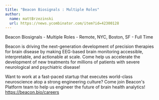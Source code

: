 ```yaml
---
title: "Beacon Biosignals : Multiple Roles"
author:
  name: mattBrzezinski
  url: https://news.ycombinator.com/item?id=42300128
---
```

Beacon Biosignals - Multiple Roles - Remote, NYC, Boston, SF - Full Time

Beacon is driving the next-generation development of precision therapies for brain disease by making EEG-based brain monitoring accessible, interpretable, and actionable at scale. Come help us accelerate the development of new treatments for millions of patients with severe neurological and psychiatric disease!

Want to work at a fast-paced startup that executes world-class neuroscience atop a strong engineering culture? Come join Beacon&#x27;s Platform team to help us engineer the future of brain health analytics! <a href="https:&#x2F;&#x2F;beacon.bio&#x2F;careers" rel="nofollow">https:&#x2F;&#x2F;beacon.bio&#x2F;careers</a>
<JobApplication />
